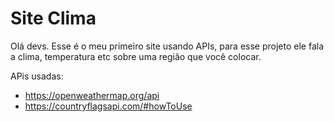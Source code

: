 # Site Clima

Olá devs.
Esse é o meu primeiro site usando APIs, para esse projeto ele fala a clima, temperatura etc sobre uma região que você colocar.

APis usadas: 
- https://openweathermap.org/api
- https://countryflagsapi.com/#howToUse
